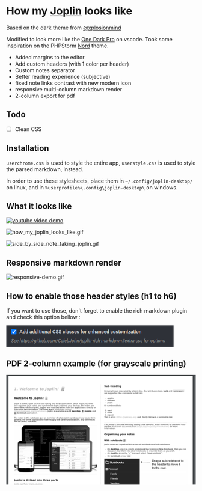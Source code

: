 # How my [Joplin](https://joplinapp.org/) looks like

Based on the dark theme from [@xplosionmind](https://github.com/xplosionmind/joplin-theme)

Modified to look more like the [One Dark Pro](https://github.com/Binaryify/OneDark-Pro) on vscode.
Took some inspiration on the PHPStorm [Nord](https://www.nordtheme.com/ports/jetbrains) theme.

- Added margins to the editor
- Add custom headers (with 1 color per header)
- Custom notes separator
- Better reading experience (subjective)
- fixed note links contrast with new modern icon
- responsive multi-column markdown render
- 2-column export for pdf

## Todo

- [ ] Clean CSS


## Installation

`userchrome.css` is used to style the entire app, `userstyle.css` is used to style the parsed markdown, instead.

In order to use these stylesheets, place them in `~/.config/joplin-desktop/` on linux, and in `%userprofile%\.config\joplin-desktop\` on windows.

## What it looks like

[![youtube video demo](https://img.youtube.com/vi/f7V8PbmumOY/0.jpg)](https://www.youtube.com/watch?v=f7V8PbmumOY)


![how_my_joplin_looks_like.gif](./_resources/3ff4c2509d9c4095996bc6db57c004c9.gif)

![side_by_side_note_taking_joplin.gif](./_resources/5e0aa07405f84903ac89881f1663bf93.gif)

## Responsive markdown render

![responsive-demo.gif](./_resources/responsive-demo.gif)

## How to enable those header styles (h1 to h6)

If you want to use those, don't forget to enable the rich markdown plugin and check this option bellow :

![Rich Markdown plugin option to check](_resources/additional_cc_classes.png)

## PDF 2-column example (for grayscale printing)

![pdf-grayscale-demo](_resources/pdf-grayscale-example.png)